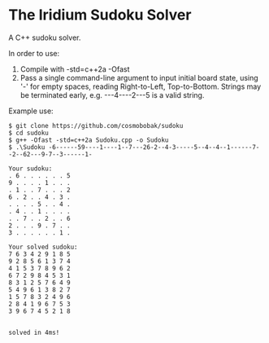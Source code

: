 # The Iridium Sudoku Solver
 A C++ sudoku solver. 
 
 In order to use:
 
 1. Compile with -std=c++2a -Ofast
 2. Pass a single command-line argument to input initial board state, using '-' for empty spaces, reading Right-to-Left, Top-to-Bottom. Strings may be terminated early, e.g. ---4----2---5 is a valid string.

Example use: 
```
$ git clone https://github.com/cosmobobak/sudoku
$ cd sudoku
$ g++ -Ofast -std=c++2a Sudoku.cpp -o Sudoku
$ .\Sudoku -6------59----1----1--7---26-2--4-3-----5--4--4--1------7--2--62---9-7--3------1-

Your sudoku:
. 6 . . . . . . 5
9 . . . . 1 . . .
. 1 . . 7 . . . 2
6 . 2 . . 4 . 3 .
. . . . 5 . . 4 .
. 4 . . 1 . . . .
. . 7 . . 2 . . 6
2 . . . 9 . 7 . .
3 . . . . . . 1 .

Your solved sudoku:
7 6 3 4 2 9 1 8 5
9 2 8 5 6 1 3 7 4
4 1 5 3 7 8 9 6 2
6 7 2 9 8 4 5 3 1
8 3 1 2 5 7 6 4 9
5 4 9 6 1 3 8 2 7
1 5 7 8 3 2 4 9 6
2 8 4 1 9 6 7 5 3
3 9 6 7 4 5 2 1 8


solved in 4ms!
```
